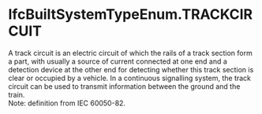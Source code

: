IfcBuiltSystemTypeEnum.TRACKCIRCUIT
===================================
A track circuit is an electric circuit of which the rails of a track section
form a part, with usually a source of current connected at one end and a
detection device at the other end for detecting whether this track section is
clear or occupied by a vehicle. In a continuous signalling system, the track
circuit can be used to transmit information between the ground and the train.  
Note: definition from IEC 60050-82.


